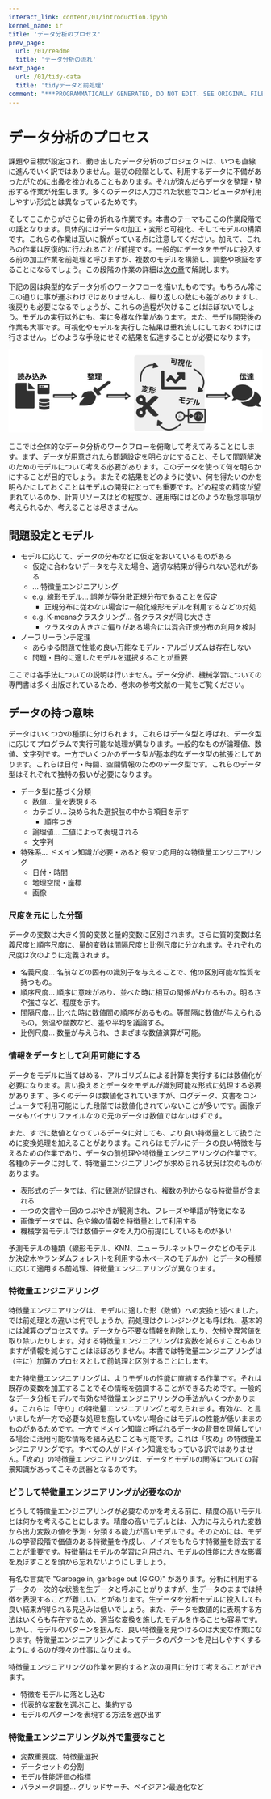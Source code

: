 ```yaml
---
interact_link: content/01/introduction.ipynb
kernel_name: ir
title: 'データ分析のプロセス'
prev_page:
  url: /01/readme
  title: 'データ分析の流れ'
next_page:
  url: /01/tidy-data
  title: 'tidyデータと前処理'
comment: "***PROGRAMMATICALLY GENERATED, DO NOT EDIT. SEE ORIGINAL FILES IN /content***"
---
```



# データ分析のプロセス

課題や目標が設定され、動き出したデータ分析のプロジェクトは、いつも直線に進んでいく訳ではありません。最初の段階として、利用するデータに不備があったがために出鼻を挫かれることもあります。それが済んだらデータを整理・整形する作業が発生します。多くのデータは入力された状態でコンピュータが利用しやすい形式とは異なっているためです。

そしてここからがさらに骨の折れる作業です。本書のテーマもここの作業段階での話となります。具体的にはデータの加工・変形と可視化、そしてモデルの構築です。これらの作業は互いに繋がっている点に注意してください。加えて、これらの作業は反復的に行われることが前提です。一般的にデータをモデルに投入する前の加工作業を前処理と呼びますが、複数のモデルを構築し、調整や検証をすることになるでしょう。この段階の作業の詳細は[次の章](../01/tidymodels-workflow)で解説します。

下記の図は典型的なデータ分析のワークフローを描いたものです。もちろん常にこの通りに事が運ぶわけではありませんし、繰り返しの数にも差がありますし、後戻りも必要になるでしょうが、これらの過程が欠けることはほぼないでしょう。モデルの実行以外にも、実に多様な作業があります。また、モデル開発後の作業も大事です。可視化やモデルを実行した結果は垂れ流しにしておくわけには行きません。どのような手段にせその結果を伝達することが必要になります。

![データ分析のワークフロー。Garrett and Hadley (2016) より作成](../images/tidy-workflow.png)

ここでは全体的なデータ分析のワークフローを俯瞰して考えてみることにします。まず、データが用意されたら問題設定を明らかにすること、そして問題解決のためのモデルについて考える必要があります。このデータを使って何を明らかにすることが目的でしょう。またその結果をどのように使い、何を得たいのかを明らかにしておくことはモデルの開発にとっても重要です。どの程度の精度が望まれているのか、計算リソースはどの程度か、運用時にはどのような懸念事項が考えられるか、考えることは尽きません。

## 問題設定とモデル

- モデルに応じて、データの分布などに仮定をおいているものがある
    - 仮定に合わないデータを与えた場合、適切な結果が得られない恐れがある
    - ... 特徴量エンジニアリング
    - e.g. 線形モデル... 誤差が等分散正規分布であることを仮定
        - 正規分布に従わない場合は一般化線形モデルを利用するなどの対処
    - e.g. K-meansクラスタリング... 各クラスタが同じ大きさ
        - クラスタの大きさに偏りがある場合には混合正規分布の利用を検討
- ノーフリーランチ定理
    - あらゆる問題で性能の良い万能なモデル・アルゴリズムは存在しない
    - 問題・目的に適したモデルを選択することが重要

ここでは各手法についての説明は行いません。データ分析、機械学習についての専門書は多く出版されているため、巻末の参考文献の一覧をご覧ください。

<!-- ds メインということを忘れなく-->

## データの持つ意味

データはいくつかの種類に分けられます。これらはデータ型と呼ばれ、データ型に応じてプログラムで実行可能な処理が異なります。一般的なものが論理値、数値、文字列です。一方でいくつかのデータ型が基本的なデータ型の拡張としてあります。これらは日付・時間、空間情報のためのデータ型です。これらのデータ型はそれぞれで独特の扱いが必要になります。

- データ型に基づく分類
    - 数値... 量を表現する
    - カテゴリ... 決められた選択肢の中から項目を示す
        - 順序つき
    - 論理値... 二値によって表現される
    - 文字列
- 特殊系... ドメイン知識が必要・あると役立つ応用的な特徴量エンジニアリング
    - 日付・時間
    - 地理空間・座標
    - 画像

### 尺度を元にした分類

データの変数は大きく質的変数と量的変数に区別されます。さらに質的変数は名義尺度と順序尺度に、量的変数は間隔尺度と比例尺度に分かれます。それぞれの尺度は次のように定義されます。

- 名義尺度... 名前などの固有の識別子を与えることで、他の区別可能な性質を持つもの。
- 順序尺度... 順序に意味があり、並べた時に相互の関係がわかるもの。明るさや強さなど、程度を示す。
- 間隔尺度... 比べた時に数値間の順序があるもの。等間隔に数値が与えられるもの。気温や階数など、差や平均を議論する。
- 比例尺度... 数量が与えられ、さまざまな数値演算が可能。

### 情報をデータとして利用可能にする

データをモデルに当てはめる、アルゴリズムによる計算を実行するには数値化が必要になります。言い換えるとデータをモデルが識別可能な形式に処理する必要があります
。多くのデータは数値化されていますが、ログデータ、文書をコンピュータで利用可能にした段階では数値化されていないことが多いです。画像データもバイナリファイルなので元のデータは数値ではないはずです。

また、すでに数値となっているデータに対しても、より良い特徴量として扱うために変換処理を加えることがあります。これらはモデルにデータの良い特徴を与えるための作業であり、データの前処理や特徴量エンジニアリングの作業です。各種のデータに対して、特徴量エンジニアリングが求められる状況は次のものがあります。

- 表形式のデータでは、行に観測が記録され、複数の列からなる特徴量が含まれる
- 一つの文書や一回のつぶやきが観測され、フレーズや単語が特徴になる
- 画像データでは、色や線の情報を特徴量として利用する
- 機械学習モデルでは数値データを入力の前提にしているものが多い

予測モデルの種類（線形モデル、KNN、ニューラルネットワークなどのモデルか決定木やランダムフォレストを利用する木ベースのモデルか）とデータの種類に応じて適用する前処理、特徴量エンジニアリングが異なります。

### 特徴量エンジニアリング

特徴量エンジニアリングは、モデルに適した形（数値）への変換と述べました。では前処理との違いは何でしょうか。前処理はクレンジングとも呼ばれ、基本的には減算のプロセスです。データから不要な情報を削除したり、欠損や異常値を取り除いたりします。対する特徴量エンジニアリングは変数を減らすこともありますが情報を減らすことはほぼありません。本書では特徴量エンジニアリングは（主に）加算のプロセスとして前処理と区別することにします。

また特徴量エンジニアリングは、よりモデルの性能に直結する作業です。それは既存の変数を加工することでその情報を強調することができるためです。一般的なデータ分析モデルで有効な特徴量エンジニアリングの手法がいくつかあります。これらは「守り」の特徴量エンジニアリングと考えられます。有効な、と言いましたが一方で必要な処理を施していない場合にはモデルの性能が低いままのものがあるためです。一方でドメイン知識と呼ばれるデータの背景を理解している場合に活用可能な情報を組み込むことも可能です。これは「攻め」の特徴量エンジニアリングです。すべての人がドメイン知識をもっている訳ではありません。「攻め」の特徴量エンジニアリングは、データとモデルの関係についての背景知識があってこその武器となるのです。

<!--
- 問題の本質は何か?
- どのように相互作用をもたらすか
5つのベストプラクティス -->

### どうして特徴量エンジニアリングが必要なのか

どうして特徴量エンジニアリングが必要なのかを考える前に、精度の高いモデルとは何かを考えることにします。精度の高いモデルとは、入力に与えられた変数から出力変数の値を予測・分類する能力が高いモデルです。そのためには、モデルの学習段階で価値のある特徴量を作成し、ノイズをもたらす特徴量を除去することが重要です。特徴量はモデルの学習に利用され、モデルの性能に大きな影響を及ぼすことを頭から忘れないようにしましょう。

有名な言葉で "Garbage in, garbage out (GIGO)" があります。分析に利用するデータの一次的な状態を生データと呼ぶことがりますが、生データのままでは特徴を表現することが難しいことがあります。生データを分析モデルに投入しても良い結果が得られる見込みは低いでしょう。また、データを数値的に表現する方法はいくらも存在するため、適当な変換を施したモデルを作ることも容易です。しかし、モデルのパターンを掴んだ、良い特徴量を見つけるのは大変な作業になります。特徴量エンジニアリングによってデータのパターンを見出しやすくするようにするのが我々の仕事になります。

特徴量エンジニアリングの作業を要約すると次の項目に分けて考えることができます。

- 特徴をモデルに落とし込む
- 代表的な変数を選ぶこと、集約する
- モデルのパターンを表現する方法を選び出す



### 特徴量エンジニアリング以外で重要なこと

- 変数重要度、特徴量選択
- データセットの分割
- モデル性能評価の指標
- パラメータ調整... グリッドサーチ、ベイジアン最適化など
